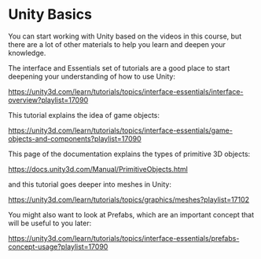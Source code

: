 # Unity Basics

You can start working with Unity based on the videos in this course, but there are a lot of other materials to help you learn and deepen your knowledge. 

The interface and Essentials set of tutorials are a good place to start deepening your understanding of how to use Unity:

https://unity3d.com/learn/tutorials/topics/interface-essentials/interface-overview?playlist=17090

This tutorial explains the idea of game objects:

https://unity3d.com/learn/tutorials/topics/interface-essentials/game-objects-and-components?playlist=17090

This page of the documentation explains the types of primitive 3D objects:

https://docs.unity3d.com/Manual/PrimitiveObjects.html

and this tutorial goes deeper into meshes in Unity:

https://unity3d.com/learn/tutorials/topics/graphics/meshes?playlist=17102

You might also want to look at Prefabs, which are an important concept that will be useful to you later:

https://unity3d.com/learn/tutorials/topics/interface-essentials/prefabs-concept-usage?playlist=17090